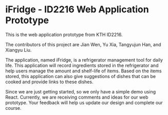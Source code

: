 # iFridge - ID2216 Web Application Prototype
This is the web application prototype from KTH ID2216.

The contributors of this project are Jian Wen, Yu Xia, Tangyujun Han, and Xiangyu Liu.

The application, named iFridge, is a refrigerator management tool for daily life. This application will record ingredients stored in the refrigerator and help users manage the amount and shelf-life of items. Based on the items stored, this application can also give suggestions of dishes that can be cooked and provide links to these dishes. 

Since we are just getting started, so we only have a simple demo using React. Currently, we are receiving comments and ideas for our web prototype. Your feedback will help us update our design and complete our course.
